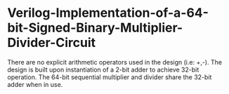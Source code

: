 # Verilog-Implementation-of-a-64-bit-Signed-Binary-Multiplier-Divider-Circuit
There are no explicit arithmetic operators used in the design (i.e: +,-). The design is built upon instantiation of a 2-bit adder to achieve 32-bit operation. The 64-bit sequential multiplier and divider share the 32-bit adder when in use.
